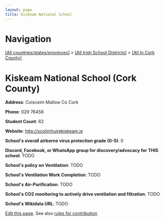 ```yaml
---
layout: page
title: Kiskeam National School
---
```

# Navigation

[[All countries/states/provinces]](../../..) > [[All Irish School Districts]](../..) > [[All In Cork County]](..)

# Kiskeam National School (Cork County)

**Address**: Coisceim Mallow Co Cork

**Phone**: 029 76456

**Student Count**: 62

**Website**: <http://scoilmhuirekiskeam.ie>

**School's overall airborne virus protection grade (0-5)**: 0

**Discord, Facebook, or WhatsApp group for discovery/advocacy for THIS school**: TODO

**School's policy on Ventilation**: TODO

**School's Ventilation Work Completion**: TODO

**School's Air-Purification**: TODO

**School's CO2 monitoring to actively drive ventilation and filtration**: TODO

**School's Wikidata URL**: TODO


[Edit this page](https://github.com/ventilate-schools/Ireland/edit/main/./Cork_County/Kiskeam_National_School.md). See also [rules for contribution](../../../contribution-rules/)